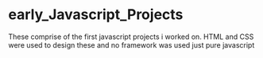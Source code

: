 # early_Javascript_Projects
 These comprise of the first javascript projects i worked on. HTML and CSS were used to design these and no framework was used just pure javascript
